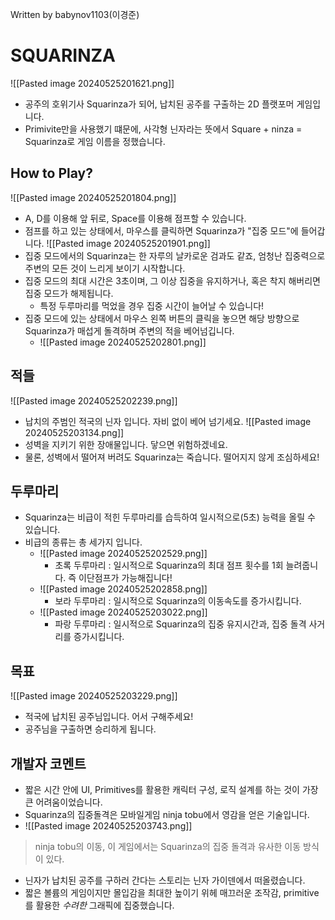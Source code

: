 Written by babynov1103(이경준)

# SQUARINZA
![[Pasted image 20240525201621.png]]
- 공주의 호위기사 Squarinza가 되어, 납치된 공주를 구출하는 2D 플랫포머 게임입니다.
- Primivite만을 사용했기 떄문에, 사각형 닌자라는 뜻에서 Square + ninza = Squarinza로 게임 이름을 정했습니다.

## How to Play?
![[Pasted image 20240525201804.png]]
- A, D를 이용해 앞 뒤로, Space를 이용해 점프할 수 있습니다.
- 점프를 하고 있는 상태에서, 마우스를 클릭하면 Squarinza가 "집중 모드"에 들어갑니다.
![[Pasted image 20240525201901.png]]
- 집중 모드에서의 Squarinza는 한 자루의 날카로운 검과도 같죠, 엄청난 집중력으로 주변의 모든 것이 느리게 보이기 시작합니다.
- 집중 모드의 최대 시간은 3초이며, 그 이상 집중을 유지하거나, 혹은 착지 해버리면 집중 모드가 해제됩니다.
	- 특정 두루마리를 먹었을 경우 집중 시간이 늘어날 수 있습니다!
- 집중 모드에 있는 상태에서 마우스 왼쪽 버튼의 클릭을 놓으면 해당 방향으로 Squarinza가 매섭게 돌격하며 주변의 적을 베어넘깁니다.
	- ![[Pasted image 20240525202801.png]]

##  적들
![[Pasted image 20240525202239.png]]
- 납치의 주범인 적국의 닌자 입니다. 자비 없이 베어 넘기세요.
![[Pasted image 20240525203134.png]]
- 성벽을 지키기 위한 장애물입니다. 닿으면 위험하겠네요.
- 물론, 성벽에서 떨어져 버려도 Squarinza는 죽습니다. 떨어지지 않게 조심하세요!
## 두루마리
- Squarinza는 비급이 적힌 두루마리를 습득하여 일시적으로(5초) 능력을 올릴 수 있습니다.
- 비급의 종류는 총 세가지 입니다.
	- ![[Pasted image 20240525202529.png]]
		- 초록 두루마리 : 일시적으로 Squarinza의 최대 점프 횟수를 1회 늘려줍니다. 즉 이단점프가 가능해집니다!
	- ![[Pasted image 20240525202858.png]]
		- 보라 두루마리 : 일시적으로 Squarinza의 이동속도를 증가시킵니다. 
	- ![[Pasted image 20240525203022.png]]
		- 파랑 두루마리 : 일시적으로 Squarinza의 집중 유지시간과, 집중 돌격 사거리를 증가시킵니다.

## 목표
![[Pasted image 20240525203229.png]]
- 적국에 납치된 공주님입니다. 어서 구해주세요!
- 공주님을 구출하면 승리하게 됩니다.

## 개발자 코멘트
- 짧은 시간 안에 UI, Primitives를 활용한 캐릭터 구성, 로직 설계를 하는 것이 가장 큰 어려움이었습니다.
- Squarinza의 집중돌격은 모바일게임 ninja tobu에서 영감을 얻은 기술입니다.
- ![[Pasted image 20240525203743.png]]
> ninja tobu의 이동, 이 게임에서는 Squarinza의 집중 돌격과 유사한 이동 방식이 있다.
- 닌자가 납치된 공주를 구하러 간다는 스토리는 닌자 가이덴에서 떠올렸습니다.
- 짧은 볼륨의 게임이지만 몰입감을 최대한 높이기 위헤 매끄러운 조작감, primitive를 활용한 *수려한* 그래픽에 집중했습니다.


